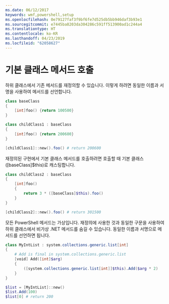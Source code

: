 ```yaml
---
ms.date: 06/12/2017
keywords: wmf,powershell,setup
ms.openlocfilehash: 0e79127faf3f9bf6fe7d525db5bb946daf3b93e1
ms.sourcegitcommit: e7445ba8203da304286c591ff513900ad1c244a4
ms.translationtype: HT
ms.contentlocale: ko-KR
ms.lasthandoff: 04/23/2019
ms.locfileid: "62058627"
---
```

# <a name="call-base-class-method"></a>기본 클래스 메서드 호출

하위 클래스에서 기존 메서드를 재정의할 수 있습니다. 이렇게 하려면 동일한 이름과 서명을 사용하여 메서드를 선언합니다.

```powershell
class baseClass
{
    [int]foo() {return 100500}
}

class childClass1 : baseClass
{
    [int]foo() {return 200600}
}

[childClass1]::new().foo() # return 200600
```

재정의된 구현에서 기본 클래스 메서드를 호출하려면 호출할 때 기본 클래스([baseClass]$this)로 캐스팅합니다.

```powershell
class childClass2 : baseClass
{
    [int]foo()
    {
        return 3 * ([baseClass]$this).foo()
    }
}

[childClass2]::new().foo() # return 301500
```

모든 PowerShell 메서드는 가상입니다. 재정의에 사용한 것과 동일한 구문을 사용하여 하위 클래스에서 비가상 .NET 메서드를 숨길 수 있습니다. 동일한 이름과 서명으로 메서드를 선언하면 됩니다.

```powershell
class MyIntList : system.collections.generic.list[int]
{
    # Add is final in system.collections.generic.list
    [void] Add([int]$arg)
    {
        ([system.collections.generic.list[int]]$this).Add($arg * 2)
    }
}

$list = [MyIntList]::new()
$list.Add(100)
$list[0] # return 200
```
